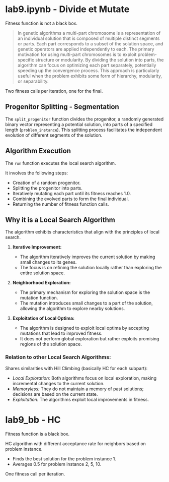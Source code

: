 # lab9.ipynb - Divide et Mutate

Fitness function is not a black box.

> In genetic algorithms a multi-part chromosome is a representation of an individual solution that is composed of multiple distinct segments or parts. Each part corresponds to a subset of the solution space, and genetic operators are applied independently to each.
> The primary motivation for using multi-part chromosomes is to exploit problem-specific structure or modularity. By dividing the solution into parts, the algorithm can focus on optimizing each part separately, potentially speeding up the convergence process. This approach is particularly useful when the problem exhibits some form of hierarchy, modularity, or separability.

Two fitness calls per iteration, one for the final.

## Progenitor Splitting - Segmentation

The `split_progenitor` function divides the progenitor, a randomly generated binary vector representing a potential solution, into parts of a specified length (`problem_instance`). This splitting process facilitates the independent evolution of different segments of the solution.

## Algorithm Execution

The `run` function executes the local search algorithm.

It involves the following steps:

- Creation of a random progenitor.
- Splitting the progenitor into parts.
- Iteratively mutating each part until its fitness reaches 1.0.
- Combining the evolved parts to form the final individual.
- Returning the number of fitness function calls.

## Why it is a Local Search Algorithm

The algorithm exhibits characteristics that align with the principles of local search.

1. **Iterative Improvement:**

   - The algorithm iteratively improves the current solution by making small changes to its genes.
   - The focus is on refining the solution locally rather than exploring the entire solution space.

2. **Neighborhood Exploration:**

   - The primary mechanism for exploring the solution space is the mutation function.
   - The mutation introduces small changes to a part of the solution, allowing the algorithm to explore nearby solutions.

3. **Exploitation of Local Optima:**
   - The algorithm is designed to exploit local optima by accepting mutations that lead to improved fitness.
   - It does not perform global exploration but rather exploits promising regions of the solution space.

### Relation to other Local Search Algorithms:

Shares similarities with Hill Climbing (basically HC for each subpart):

- _Local Exploration:_ Both algorithms focus on local exploration, making incremental changes to the current solution.
- _Memoryless:_ They do not maintain a memory of past solutions; decisions are based on the current state.
- _Exploitation:_ The algorithms exploit local improvements in fitness.

# lab9_bb - HC

Fitness function is a black box.

HC algorithm with different acceptance rate for neighbors based on problem instance.

- Finds the best solution for the problem instance 1.
- Averages 0.5 for problem instance 2, 5, 10.

One fitness call per iteration.
